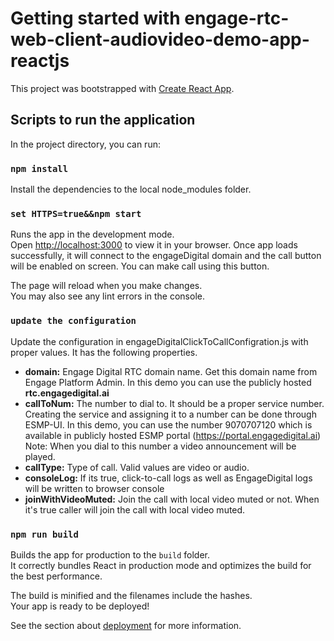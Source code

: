# Getting started with engage-rtc-web-client-audiovideo-demo-app-reactjs
This project was bootstrapped with [Create React App](https://github.com/facebook/create-react-app).

## Scripts to run the application

In the project directory, you can run:

### `npm install`
Install the dependencies to the local node_modules folder.

### `set HTTPS=true&&npm start`
Runs the app in the development mode.\
Open [http://localhost:3000](http://localhost:3000) to view it in your browser. 
Once app loads successfully, it will connect to the engageDigital domain and the call button will be enabled on screen. You can make call using this button.

The page will reload when you make changes.\
You may also see any lint errors in the console.

### `update the configuration`
Update the configuration in engageDigitalClickToCallConfigration.js with proper values. It has the following properties.
- **domain:** Engage Digital RTC domain name. Get this domain name from Engage Platform Admin. In this demo you can use the publicly hosted **rtc.engagedigital.ai**
- **callToNum:** The number to dial to. It should be a proper service number. Creating the service and assigning it to a number can be done through ESMP-UI.
	 In this demo, you can use the number 9070707120 which is available in publicly hosted ESMP portal (https://portal.engagedigital.ai)
	 Note: When you dial to this number a video announcement will be played.
- **callType:** Type of call. Valid values are video or audio.
- **consoleLog:** If its true, click-to-call logs as well as EngageDigital logs will be written to browser console
- **joinWithVideoMuted:** Join the call with local video muted or not. When it's true caller will join the call with local video muted.



### `npm run build`

Builds the app for production to the `build` folder.\
It correctly bundles React in production mode and optimizes the build for the best performance.

The build is minified and the filenames include the hashes.\
Your app is ready to be deployed!

See the section about [deployment](https://facebook.github.io/create-react-app/docs/deployment) for more information.
